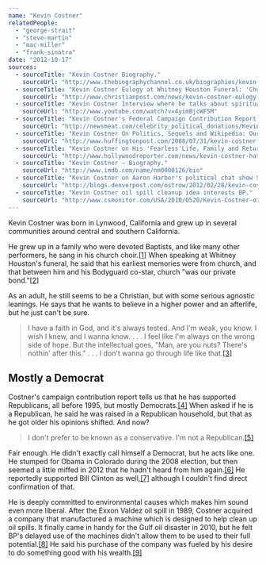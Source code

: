 ```yaml
---
name: "Kevin Costner"
relatedPeople:
  - "george-strait"
  - "steve-martin"
  - "mac-miller"
  - "frank-sinatra"
date: "2012-10-17"
sources:
  - sourceTitle: "Kevin Costner Biography."
    sourceUrl: "http://www.thebiographychannel.co.uk/biographies/kevin-costner.html"
  - sourceTitle: "Kevin Costner Eulogy at Whitney Houston Funeral: 'Church Was Our Private Bond.'"
    sourceUrl: "http://www.christianpost.com/news/kevin-costner-eulogy-at-whitney-houston-funeral-church-was-our-private-bond-video-69801/"
  - sourceTitle: "Kevin Costner Interview where he talks about spirituality and love and his children."
    sourceUrl: "http://www.youtube.com/watch?v=4yimBjcWF5M"
  - sourceTitle: "Kevin Costner's Federal Campaign Contribution Report."
    sourceUrl: "http://newsmeat.com/celebrity_political_donations/Kevin_Costner.php"
  - sourceTitle: "Kevin Costner On Politics, Sequels and Wikipedia: Our Interview."
    sourceUrl: "http://www.huffingtonpost.com/2008/07/31/kevin-costner-on-politics_n_115453.html"
  - sourceTitle: "Kevin Costner on His 'Fearless'Life, Family and Returning to the Spotlight."
    sourceUrl: "http://www.hollywoodreporter.com/news/kevin-costner-hatfields-mccoys-whitney-houston-328798"
  - sourceTitle: "Kevin Costner – Biography."
    sourceUrl: "http://www.imdb.com/name/nm0000126/bio"
  - sourceTitle: "Kevin Costner on Aaron Harber's political chat show Sunday."
    sourceUrl: "http://blogs.denverpost.com/ostrow/2012/02/28/kevin-costner-on-aaron-harbers-political-chat-show-sunday/7776/"
  - sourceTitle: "Kevin Costner oil spill cleanup idea interests BP."
    sourceUrl: "http://www.csmonitor.com/USA/2010/0520/Kevin-Costner-oil-spill-cleanup-idea-interests-BP"
---
```


Kevin Costner was born in Lynwood, California and grew up in several communities around central and southern California.

He grew up in a family who were devoted Baptists, and like many other performers, he sang in his church choir.<a class="source-citation" href="#http://www.thebiographychannel.co.uk/biographies/kevin-costner.html" title="Kevin Costner Biography.">[1]</a> When speaking at Whitney Houston's funeral, he said that his earliest memories were from church, and that between him and his Bodyguard co-star, church "was our private bond."<a class="source-citation" href="#http://www.christianpost.com/news/kevin-costner-eulogy-at-whitney-houston-funeral-church-was-our-private-bond-video-69801/" title="Kevin Costner Eulogy at Whitney Houston Funeral: &apos;Church Was Our Private Bond.&apos;">[2]</a>

As an adult, he still seems to be a Christian, but with some serious agnostic leanings. He says that he wants to believe in a higher power and an afterlife, but he just can't be sure.

>I have a faith in God, and it's always tested. And I'm weak, you know. I wish I knew, and I wanna know. . . . I feel like I'm always on the wrong side of hope. But the intellectual goes, "Man, are you nuts? There's nothin' after this." . . . I don't wanna go through life like that.<a class="source-citation" href="#http://www.youtube.com/watch?v=4yimBjcWF5M" title="Kevin Costner Interview where he talks about spirituality and love and his children.">[3]</a>

## 

## Mostly a Democrat

Costner's campaign contribution report tells us that he has supported Republicans, all before 1995, but mostly Democrats.<a class="source-citation" href="#http://newsmeat.com/celebrity_political_donations/Kevin_Costner.php" title="Kevin Costner&apos;s Federal Campaign Contribution Report.">[4]</a> When asked if he is a Republican, he said he was raised in a Republican household, but that as he got older his opinions shifted. And now?

>I don't prefer to be known as a conservative. I'm not a Republican.<a class="source-citation" href="#http://www.huffingtonpost.com/2008/07/31/kevin-costner-on-politics_n_115453.html" title="Kevin Costner On Politics, Sequels and Wikipedia: Our Interview.">[5]</a>

Fair enough. He didn't exactly call himself a Democrat, but he acts like one. He stumped for Obama in Colorado during the 2008 election, but then seemed a little miffed in 2012 that he hadn't heard from him again.<a class="source-citation" href="#http://www.hollywoodreporter.com/news/kevin-costner-hatfields-mccoys-whitney-houston-328798" title="Kevin Costner on His &apos;Fearless&apos;Life, Family and Returning to the Spotlight.">[6]</a> He reportedly supported Bill Clinton as well,<a class="source-citation" href="#http://www.imdb.com/name/nm0000126/bio" title="Kevin Costner – Biography.">[7]</a> although I couldn't find direct confirmation of that.

He is deeply committed to environmental causes which makes him sound even more liberal. After the Exxon Valdez oil spill in 1989, Costner acquired a company that manufactured a machine which is designed to help clean up oil spills. It finally came in handy for the Gulf oil disaster in 2010, but he felt BP's delayed use of the machines didn't allow them to be used to their full potential.<a class="source-citation" href="#http://blogs.denverpost.com/ostrow/2012/02/28/kevin-costner-on-aaron-harbers-political-chat-show-sunday/7776/" title="Kevin Costner on Aaron Harber&apos;s political chat show Sunday.">[8]</a> He said his purchase of the company was fueled by his desire to do something good with his wealth.<a class="source-citation" href="#http://www.csmonitor.com/USA/2010/0520/Kevin-Costner-oil-spill-cleanup-idea-interests-BP" title="Kevin Costner oil spill cleanup idea interests BP.">[9]</a>